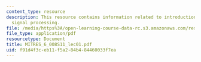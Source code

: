 ```yaml
---
content_type: resource
description: This resource contains information related to introduction to digital
  signal processing.
file: /media/https%3A/open-learning-course-data-rc.s3.amazonaws.com/res-6-008-digital-signal-processing-spring-2011/f91d4f3ceb11f5a284b484460033f7ea_MITRES_6_008S11_lec01.pdf
file_type: application/pdf
resourcetype: Document
title: MITRES_6_008S11_lec01.pdf
uid: f91d4f3c-eb11-f5a2-84b4-84460033f7ea
---
```


